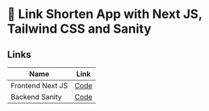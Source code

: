 # 🔗 Link Shorten App with Next JS, Tailwind CSS and Sanity

## Links

| Name             | Link                                                                                       |
| ---------------- | ------------------------------------------------------------------------------------------ |
| Frontend Next JS | [Code](https://github.com/Mridul2820/shortener-nextjs-sanity/tree/develop/frontend-nextjs) |
| Backend Sanity   | [Code](https://github.com/Mridul2820/shortener-nextjs-sanity/tree/develop/backend-sanity)  |
